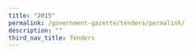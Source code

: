 ```yaml
---
title: "2015"
permalink: /government-gazette/tenders/permalink/
description: ""
third_nav_title: Tenders
---
```

